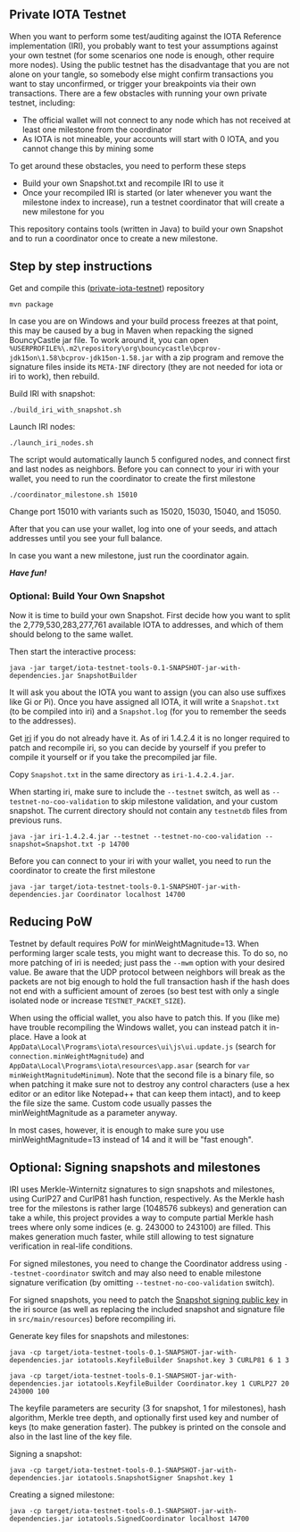 ## Private IOTA Testnet

When you want to perform some test/auditing against the IOTA Reference implementation (IRI), you probably want to test your assumptions against your own testnet (for some scenarios one node is enough, other require more nodes). Using the public testnet has the disadvantage that you are not alone on your tangle, so somebody else might confirm transactions you want to stay unconfirmed, or trigger your breakpoints via their own transactions. There are a few obstacles with running your own private testnet, including:

- The official wallet will not connect to any node which has not received at least one milestone from the coordinator
- As IOTA is not mineable, your accounts will start with 0 IOTA, and you cannot change this by mining some

To get around these obstacles, you need to perform these steps

- Build your own Snapshot.txt and recompile IRI to use it
- Once your recompiled IRI is started (or later whenever you want the milestone index to increase), run a testnet coordinator that will create a new milestone for you

This repository contains tools (written in Java) to build your own Snapshot and to run a coordinator once to create a new milestone.

## Step by step instructions

Get and compile this ([private-iota-testnet](https://github.com/jserv/private-iota-testnet)) repository

    mvn package

In case you are on Windows and your build process freezes at that point, this may be caused by a bug in Maven when repacking the signed BouncyCastle jar file. To work around it, you can open `%USERPROFILE%\.m2\repository\org\bouncycastle\bcprov-jdk15on\1.58\bcprov-jdk15on-1.58.jar` with a zip program and remove the signature files inside its `META-INF` directory (they are not needed for iota or iri to work), then rebuild.

Build IRI with snapshot:

    ./build_iri_with_snapshot.sh

Launch IRI nodes:

    ./launch_iri_nodes.sh

The script would automatically launch 5 configured nodes, and connect first and last nodes as neighbors.
Before you can connect to your iri with your wallet, you need to run the coordinator to create the first milestone

    ./coordinator_milestone.sh 15010

Change port 15010 with variants such as 15020, 15030, 15040, and 15050.

After that you can use your wallet, log into one of your seeds, and attach addresses until you see your full balance.

In case you want a new milestone, just run the coordinator again.

***Have fun!***


### Optional: Build Your Own Snapshot

Now it is time to build your own Snapshot. First decide how you want to split the 2,779,530,283,277,761 available IOTA to addresses, and which of them should belong to the same wallet.

Then start the interactive process:

    java -jar target/iota-testnet-tools-0.1-SNAPSHOT-jar-with-dependencies.jar SnapshotBuilder

It will ask you about the IOTA you want to assign (you can also use suffixes like Gi or Pi). Once you have assigned all IOTA, it will write a `Snapshot.txt` (to be compiled into iri) and a `Snapshot.log` (for you to remember the seeds to the addresses).

Get [iri](https://github.com/iotaledger/iri/) if you do not already have it. As of iri 1.4.2.4 it is no longer required to patch and recompile iri, so you can decide by yourself if you prefer to compile it yourself or if you take the precompiled jar file.

Copy `Snapshot.txt` in the same directory as `iri-1.4.2.4.jar`.

When starting iri, make sure to include the `--testnet` switch, as well as `--testnet-no-coo-validation` to skip milestone validation, and your custom snapshot. The current directory should not contain any `testnetdb` files from previous runs.

    java -jar iri-1.4.2.4.jar --testnet --testnet-no-coo-validation --snapshot=Snapshot.txt -p 14700

Before you can connect to your iri with your wallet, you need to run the coordinator to create the first milestone

    java -jar target/iota-testnet-tools-0.1-SNAPSHOT-jar-with-dependencies.jar Coordinator localhost 14700


## Reducing PoW

Testnet by default requires PoW for minWeightMagnitude=13. When performing larger scale tests, you might want to decrease this. To do so, no more patching of iri is needed; just pass the `--mwm` option with your desired value.
Be aware that the UDP protocol between neighbors will break as the packets are not big enough to hold the full transaction hash if the hash does not end with a sufficient amount of zeroes (so best test with only a single isolated node or increase `TESTNET_PACKET_SIZE`).

When using the official wallet, you also have to patch this. If you (like me) have trouble recompiling the Windows wallet, you can instead patch it in-place. Have a look at `AppData\Local\Programs\iota\resources\ui\js\ui.update.js` (search for `connection.minWeightMagnitude`) and `AppData\Local\Programs\iota\resources\app.asar` (search for `var minWeightMagnitudeMinimum`). Note that the second file is a binary file, so when patching it make sure not to destroy any control characters (use a hex editor or an editor like Notepad++ that can keep them intact), and to keep the file size the same. Custom code usually passes the minWeightMagnitude as a parameter anyway.

In most cases, however, it is enough to make sure you use minWeightMagnitude=13 instead of 14 and it will be "fast enough".

## Optional: Signing snapshots and milestones

IRI uses Merkle-Winternitz signatures to sign snapshots and milestones, using CurlP27 and CurlP81 hash function, respectively. As the Merkle hash tree for
the milestons is rather large (1048576 subkeys) and generation can take a while, this project provides a way to compute partial Merkle hash trees where
only some indices (e. g. 243000 to 243100) are filled. This makes generation much faster, while still allowing to test signature verification in real-life
conditions.

For signed milestones, you need to change the Coordinator address using `--testnet-coordinator` switch and may also need to enable milestone signature verification (by omitting `--testnet-no-coo-validation` switch).

For signed snapshots, you need to patch the [Snapshot signing public key](https://github.com/iotaledger/iri/blob/12a4bc6307426ee17ca47dd805acac634e26fff8/src/main/java/com/iota/iri/Snapshot.java#L23) in the iri source (as well as replacing the included snapshot and signature file in `src/main/resources`) before recompiling iri.


Generate key files for snapshots and milestones:

    java -cp target/iota-testnet-tools-0.1-SNAPSHOT-jar-with-dependencies.jar iotatools.KeyfileBuilder Snapshot.key 3 CURLP81 6 1 3

    java -cp target/iota-testnet-tools-0.1-SNAPSHOT-jar-with-dependencies.jar iotatools.KeyfileBuilder Coordinator.key 1 CURLP27 20 243000 100

The keyfile parameters are security (3 for snapshot, 1 for milestones), hash algorithm, Merkle tree depth, and optionally first used key and number of keys
(to make generation faster). The pubkey is printed on the console and also in the last line of the key file.


Signing a snapshot:

    java -cp target/iota-testnet-tools-0.1-SNAPSHOT-jar-with-dependencies.jar iotatools.SnapshotSigner Snapshot.key 1

Creating a signed milestone:

    java -cp target/iota-testnet-tools-0.1-SNAPSHOT-jar-with-dependencies.jar iotatools.SignedCoordinator localhost 14700
